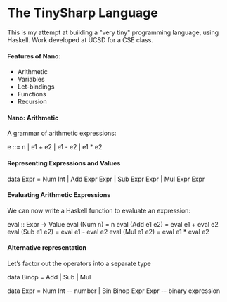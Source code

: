 

# The TinySharp Language
This is my attempt at building a "very tiny" programming language, using Haskell. Work developed at UCSD for a CSE class.

#### Features of Nano:
- Arithmetic
- Variables
- Let-bindings
- Functions
- Recursion

#### Nano: Arithmetic
A grammar of arithmetic expressions:

e ::= n
    | e1 + e2
    | e1 - e2
    | e1 * e2

#### Representing Expressions and Values

data Expr = Num Int
          | Add Expr Expr
          | Sub Expr Expr
          | Mul Expr Expr

#### Evaluating Arithmetic Expressions
We can now write a Haskell function to evaluate an expression:

eval :: Expr -> Value
eval (Num n)     = n
eval (Add e1 e2) = eval e1 + eval e2
eval (Sub e1 e2) = eval e1 - eval e2
eval (Mul e1 e2) = eval e1 * eval e2


#### Alternative representation
Let’s factor out the operators into a separate type

data Binop = Add | Sub | Mul

data Expr = Num Int              -- number
          | Bin Binop Expr Expr  -- binary expression


